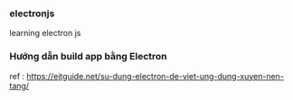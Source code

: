 ### electronjs
learning electron js

### Hướng dẫn build app bằng Electron
ref : https://eitguide.net/su-dung-electron-de-viet-ung-dung-xuyen-nen-tang/
